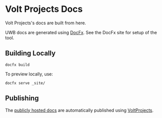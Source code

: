 # Volt Projects Docs

Volt Projects's docs are built from here.

UWB docs are generated using [DocFx](https://dotnet.github.io/docfx/). See the DocFx site for setup of the tool.

## Building Locally

```
docfx build
```

To preview locally, use:

```
docfx serve _site/
```

## Publishing

The [publicly hosted docs](https://projects.voltstro.dev/VoltProjects/latest/) are automatically published using [VoltProjects](https://github.com/Voltstro/VoltProjects).
